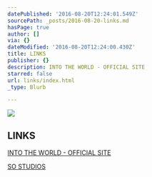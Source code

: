 ```yaml
---
datePublished: '2016-08-20T12:24:01.549Z'
sourcePath: _posts/2016-08-20-links.md
hasPage: true
author: []
via: {}
dateModified: '2016-08-20T12:24:00.430Z'
title: LINKS
publisher: {}
description: INTO THE WORLD - OFFICIAL SITE
starred: false
url: links/index.html
_type: Blurb

---
```

![](https://the-grid-user-content.s3-us-west-2.amazonaws.com/6a5e2391-1d71-4987-860c-a03c8263e9e4.jpg)

## LINKS

[INTO THE WORLD - OFFICIAL SITE][0]

[SO STUDIOS][1]

[0]: https://www.sostudiosfilm.com/into-the-world "INTO THE WORLD"
[1]: https://www.sostudiosfim.com/ "SO STUDIOS"